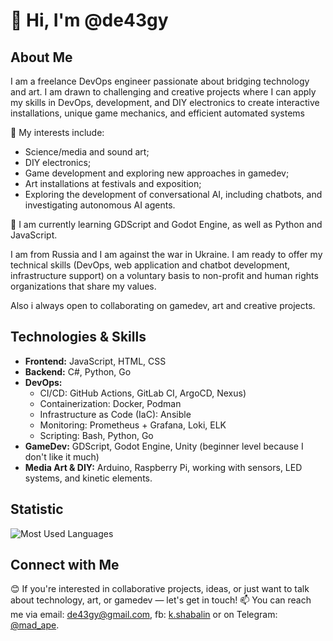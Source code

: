 # 👋 Hi, I'm @de43gy

## About Me

I am a freelance DevOps engineer passionate about bridging technology and art. I am drawn to challenging and creative projects where I can apply my skills in DevOps, development, and DIY electronics to create interactive installations, unique game mechanics, and efficient automated systems

👀 My interests include:
- Science/media and sound art;
- DIY electronics;
- Game development and exploring new approaches in gamedev;
- Art installations at festivals and exposition;
- Exploring the development of conversational AI, including chatbots, and investigating autonomous AI agents.

🌱 I am currently learning GDScript and Godot Engine, as well as Python and JavaScript.

I am from Russia and I am against the war in Ukraine. I am ready to offer my technical skills (DevOps, web application and chatbot development, infrastructure support) on a voluntary basis to non-profit and human rights organizations that share my values.

Also i always open to collaborating on gamedev, art and creative projects.

## Technologies & Skills

- **Frontend:** JavaScript, HTML, CSS
- **Backend:** C#, Python, Go
- **DevOps:**
  - CI/CD: GitHub Actions, GitLab CI, ArgoCD, Nexus)
  - Containerization: Docker, Podman
  - Infrastructure as Code (IaC): Ansible
  - Monitoring: Prometheus + Grafana, Loki, ELK
  - Scripting: Bash, Python, Go
- **GameDev:** GDScript, Godot Engine, Unity (beginner level because I don't like it much)
- **Media Art & DIY:** Arduino, Raspberry Pi, working with sensors, LED systems, and kinetic elements.

## Statistic

![Most Used Languages](https://github-readme-stats.vercel.app/api/top-langs/?username=de43gy&layout=compact&langs_count=6&theme=radical)

## Connect with Me

😊 If you're interested in collaborative projects, ideas, or just want to talk about technology, art, or gamedev — let's get in touch!
📫 You can reach me via email: [de43gy@gmail.com](mailto:de43gy@gmail.com), fb: [k.shabalin](https://www.facebook.com/k.shabalin) or on Telegram: [@mad_ape](https://t.me/mad_ape).
